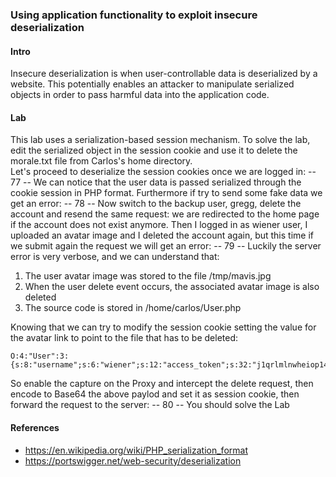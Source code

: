 ### Using application functionality to exploit insecure deserialization

#### Intro
Insecure deserialization is when user-controllable data is deserialized by a website. This potentially enables an attacker to manipulate serialized objects in order to pass harmful data into the application code. 

#### Lab
This lab uses a serialization-based session mechanism. To solve the lab, edit the serialized object in the session cookie and use it to delete the morale.txt file from Carlos's home directory.<br>
Let's proceed to deserialize the session cookies once we are logged in:
-- 77 --
We can notice that the user data is passed serialized through the cookie session in PHP format. Furthermore if try to send some fake data we get an error:
-- 78 --
Now switch to the backup user, gregg, delete the account and resend the same request: we are redirected to the home page if the account does not exist anymore. Then I logged in as wiener user, I uploaded an avatar image and I deleted the account again, but this time if we submit again the request we will get an error:
-- 79 --
Luckily the server error is very verbose, and we can understand that:
1. The user avatar image was stored to the file /tmp/mavis.jpg
2. When the user delete event occurs, the associated avatar image is also deleted
3. The source code is stored in /home/carlos/User.php

Knowing that we can try to modify the session cookie setting  the value for the avatar link to point to the file that has to be deleted:
```
O:4:"User":3:{s:8:"username";s:6:"wiener";s:12:"access_token";s:32:"j1qrlmlnwheiop14d31ialg4y5up18sc";s:11:"avatar_link";s:23:"/home/carlos/morale.txt";}
```
So enable the capture on the Proxy and intercept the delete request, then encode to Base64 the above paylod and set it as session cookie, then forward the request to the server:
-- 80 --
You should solve the Lab




#### References
+ https://en.wikipedia.org/wiki/PHP_serialization_format
+ https://portswigger.net/web-security/deserialization
